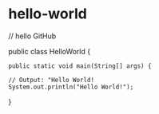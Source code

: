 # hello-world
// hello GitHub 

public class HelloWorld {

	public static void main(String[] args) {
    
    // Output: "Hello World!
    System.out.println("Hello World!");
    
}
